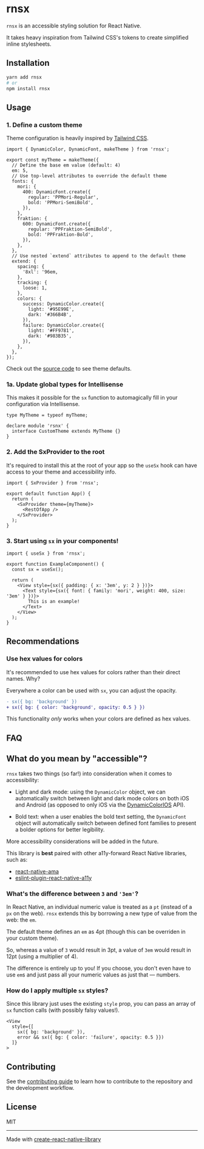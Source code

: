 # rnsx

`rnsx` is an accessible styling solution for React Native.

It takes heavy inspiration from Tailwind CSS's tokens to create simplified inline stylesheets.

## Installation

```sh
yarn add rnsx
# or
npm install rnsx
```

## Usage

### 1. Define a custom theme

Theme configuration is heavily inspired by [Tailwind CSS](https://tailwindcss.com/).

```tsx
import { DynamicColor, DynamicFont, makeTheme } from 'rnsx';

export const myTheme = makeTheme({
  // Define the base em value (default: 4)
  em: 5,
  // Use top-level attributes to override the default theme
  fonts: {
    mori: {
      400: DynamicFont.create({
        regular: 'PPMori-Regular',
        bold: 'PPMori-SemiBold',
      }),
    },
    fraktion: {
      600: DynamicFont.create({
        regular: 'PPFraktion-SemiBold',
        bold: 'PPFraktion-Bold',
      }),
    },
  },
  // Use nested `extend` attributes to append to the default theme
  extend: {
    spacing: {
      '8xl': '96em,
    },
    tracking: {
      loose: 1,
    },
    colors: {
      success: DynamicColor.create({
        light: '#95E99E',
        dark: '#366B4B',
      }),
      failure: DynamicColor.create({
        light: '#FF9781',
        dark: '#983B35',
      }),
    },
  },
});
```

Check out the [source code](https://github.com/joshpensky/rnsx/blob/main/src/default-theme.ts) to see theme defaults.

### 1a. Update global types for Intellisense

This makes it possible for the `sx` function to automagically fill in your configuration via Intellisense.

```tsx
type MyTheme = typeof myTheme;

declare module 'rsnx' {
  interface CustomTheme extends MyTheme {}
}
```

### 2. Add the SxProvider to the root

It's required to install this at the root of your app so the `useSx` hook can have access to your theme and accessibility info.

```tsx
import { SxProvider } from 'rnsx';

export default function App() {
  return (
    <SxProvider theme={myTheme}>
      <RestOfApp />
    </SxProvider>
  );
}
```

### 3. Start using `sx` in your components!

```tsx
import { useSx } from 'rnsx';

export function ExampleComponent() {
  const sx = useSx();

  return (
    <View style={sx({ padding: { x: '3em', y: 2 } })}>
      <Text style={sx({ font: { family: 'mori', weight: 400, size: '3em' } })}>
        This is an example!
      </Text>
    </View>
  );
}
```

## Recommendations

### Use hex values for colors

It's recommended to use hex values for colors rather than their direct names. Why?

Everywhere a color can be used with `sx`, you can adjust the opacity.

```diff
- sx({ bg: 'background' })
+ sx({ bg: { color: 'background', opacity: 0.5 } })
```

This functionality _only_ works when your colors are defined as hex values.

## FAQ

## What do you mean by "accessible"?

`rnsx` takes two things (so far!) into consideration when it comes to accessibility:

- Light and dark mode: using the `DynamicColor` object, we can automatically switch between light and dark mode colors on both iOS and Android (as opposed to only iOS via the [DynamicColorIOS](https://reactnative.dev/docs/dynamiccolorios) API).

- Bold text: when a user enables the bold text setting, the `DynamicFont` object will automatically switch between defined font families to present a bolder options for better legibility.

More accessibility considerations will be added in the future.

This library is **best** paired with other a11y-forward React Native libraries, such as:

- [react-native-ama](https://www.npmjs.com/package/react-native-ama)
- [eslint-plugin-react-native-a11y](https://www.npmjs.com/package/eslint-plugin-react-native-a11y)

### What's the difference between `3` and `'3em'`?

In React Native, an individual numeric value is treated as a `pt` (instead of a `px` on the web). `rnsx` extends this by borrowing a new type of value from the web: the `em`.

The default theme defines an `em` as 4pt (though this can be overriden in your custom theme).

So, whereas a value of `3` would result in 3pt, a value of `3em` would result in 12pt (using a multiplier of 4).

The difference is entirely up to you! If you choose, you don't even have to use `em`s and just pass all your numeric values as just that — numbers.

### How do I apply multiple `sx` styles?

Since this library just uses the existing `style` prop, you can pass an array of `sx` function calls (with possibly falsy values!).

```tsx
<View
  style={[
    sx({ bg: 'background' }),
    error && sx({ bg: { color: 'failure', opacity: 0.5 }})
  ]}
>
```

## Contributing

See the [contributing guide](CONTRIBUTING.md) to learn how to contribute to the repository and the development workflow.

## License

MIT

---

Made with [create-react-native-library](https://github.com/callstack/react-native-builder-bob)
